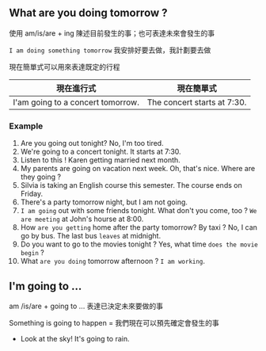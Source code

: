 ## What are you doing tomorrow ?

使用 am/is/are + ing 陳述目前發生的事；也可表達未來會發生的事

`I am doing something tomorrow` 我安排好要去做，我計劃要去做

現在簡單式可以用來表達既定的行程

|現在進行式|現在簡單式|
|---|---|
|I'am going to a concert tomorrow.|The concert starts at 7:30.|

### Example
1. Are you going out tonight? No, I'm too tired.
2. We're going to a concert tonight. It starts at 7:30.
3. Listen to this ! Karen getting married next month.
4. My parents are going on vacation next week. Oh, that's nice. Where are they going ?
5. Silvia is taking an English course this semester. The course ends on Friday.
6. There's a party tomorrow night, but I am not going.
7. `I am going` out with some friends tonight. What don't you come, too ? `We are meeting` at John's hourse at 8:00.
8. How `are you getting`  home after the party tomorrow? By taxi ? No, I can go by bus. The last bus `leaves` at midnight.
9. Do you want to go to the movies tonight ? Yes, what time `does the movie begin` ?
10. What `are you doing` tomorrow afternoon ? `I am working`.

## I'm going to ...

am /is/are + going to ... 表達已決定未來要做的事

Something is going to happen = 我們現在可以預先確定會發生的事
- Look at the sky! It's going to rain.

